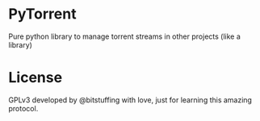 # PyTorrent

Pure python library to manage torrent streams in other projects (like a library)

# License

GPLv3 developed by @bitstuffing with love, just for learning this amazing protocol.